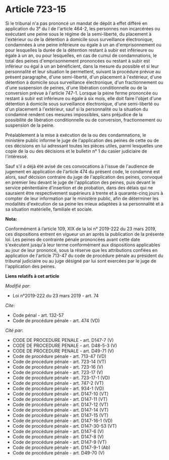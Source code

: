 # Article 723-15

Si le tribunal n'a pas prononcé un mandat de dépôt à effet différé en application du 3° du I de l'article 464-2, les
personnes non incarcérées ou exécutant une peine sous le régime de la semi-liberté, du placement à l'extérieur ou de la
détention à domicile sous surveillance électronique, condamnées à une peine inférieure ou égale à un an d'emprisonnement ou
pour lesquelles la durée de la détention restant à subir est inférieure ou égale à un an, ou pour lesquelles, en cas de cumul
de condamnations, le total des peines d'emprisonnement prononcées ou restant à subir est inférieur ou égal à un an
bénéficient, dans la mesure du possible et si leur personnalité et leur situation le permettent, suivant la procédure prévue
au présent paragraphe, d'une semi-liberté, d'un placement à l'extérieur, d'une détention à domicile sous surveillance
électronique, d'un fractionnement ou d'une suspension de peines, d'une libération conditionnelle ou de la conversion prévue à
l'article 747-1. Lorsque la peine ferme prononcée ou restant à subir est inférieure ou égale à six mois, elle doit faire
l'objet d'une détention à domicile sous surveillance électronique, d'une semi-liberté ou d'un placement à l'extérieur, sauf
si la personnalité ou la situation du condamné rendent ces mesures impossibles, sans préjudice de la possibilité de
libération conditionnelle ou de conversion, fractionnement ou suspension de la peine.

Préalablement à la mise à exécution de la ou des condamnations, le ministère public informe le juge de l'application des
peines de cette ou de ces décisions en lui adressant toutes les pièces utiles, parmi lesquelles une copie de la ou des
décisions et le bulletin n° 1 du casier judiciaire de l'intéressé.

Sauf s'il a déjà été avisé de ces convocations à l'issue de l'audience de jugement en application de l'article 474 du présent
code, le condamné est alors, sauf décision contraire du juge de l'application des peines, convoqué en premier lieu devant le
juge de l'application des peines, puis devant le service pénitentiaire d'insertion et de probation, dans des délais qui ne
sauraient être respectivement supérieurs à trente et à quarante-cinq jours à compter de leur information par le ministère
public, afin de déterminer les modalités d'exécution de sa peine les mieux adaptées à sa personnalité et à sa situation
matérielle, familiale et sociale.

**Nota:**

Conformément à l’article 109, XIX de la loi n° 2019-222 du 23 mars 2019, ces dispositions entrent en vigueur un an après la
publication de la présente loi. Les peines de contrainte pénale prononcées avant cette date s'exécutent jusqu'à leur terme
conformément aux dispositions applicables au jour de leur prononcé, sous la réserve que les attributions confiées en
application de l'article 713-47 du code de procédure pénale au président du tribunal judiciaire ou au juge désigné par lui
sont exercées par le juge de l'application des peines.

**Liens relatifs à cet article**

_Modifié par_:

  - Loi n°2019-222 du 23 mars 2019 - art. 74

_Cite_:

  - Code pénal - art. 132-57
  - Code de procédure pénale - art. 474 (VD)

_Cité par_:

  - CODE DE PROCEDURE PENALE - art. D147-7 (V)
  - CODE DE PROCEDURE PENALE - art. D48-5-3 (V)
  - CODE DE PROCEDURE PENALE - art. D49-71 (V)
  - Code de procédure pénale - art. 713-47 (VD)
  - Code de procédure pénale - art. 723-14 (VT)
  - Code de procédure pénale - art. 723-16 (V)
  - Code de procédure pénale - art. 723-17 (V)
  - Code de procédure pénale - art. 723-17-1 (VD)
  - Code de procédure pénale - art. 747-2 (VT)
  - Code de procédure pénale - art. 934-1 (VD)
  - Code de procédure pénale - art. D147-10 (VT)
  - Code de procédure pénale - art. D147-11 (VT)
  - Code de procédure pénale - art. D147-12 (VT)
  - Code de procédure pénale - art. D147-14 (VT)
  - Code de procédure pénale - art. D147-15 (VT)
  - Code de procédure pénale - art. D147-16-1 (VD)
  - Code de procédure pénale - art. D147-30-53 (VT)
  - Code de procédure pénale - art. D147-6 (V)
  - Code de procédure pénale - art. D147-8 (V)
  - Code de procédure pénale - art. D147-9 (VT)
  - Code de procédure pénale - art. D147-9-1 (Ab)
  - Code de procédure pénale - art. D49-70 (V)

